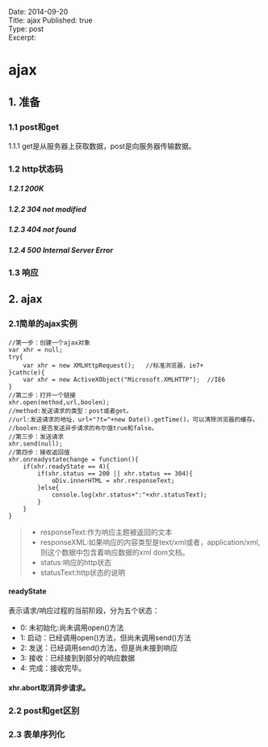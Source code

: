 Date: 2014-09-20  
Title: ajax
Published: true  
Type: post  
Excerpt:   

# ajax
## 1. 准备
### 1.1 post和get
1.1.1 get是从服务器上获取数据，post是向服务器传输数据。


### 1.2 http状态码

##### 1.2.1 200K 
##### 1.2.2 304 not modified
##### 1.2.3 404 not found
##### 1.2.4 500 Internal Server Error

### 1.3 响应


## 2. ajax

### 2.1简单的ajax实例

```
//第一步：创建一个ajax对象
var xhr = null;
try{
	var xhr = new XMLHttpRequest();   //标准浏览器，ie7+
}cathc(e){
	var xhr = new ActiveXObject("Microsoft.XMLHTTP");  //IE6
}
//第二步：打开一个链接
xhr.open(method,url,boolen);
//method:发送请求的类型：post或者get。
//url:发送请求的地址，url+"?t="+new Date().getTime()，可以清除浏览器的缓存。
//boolen:是否发送异步请求的布尔值true和false。
//第三步：发送请求
xhr.send(null);
//第四步：接收返回值
xhr.onreadystatechange = function(){
	if(xhr.readyState == 4){
		if(xhr.status == 200 || xhr.status == 304){
			oDiv.innerHTML = xhr.responseText;
		}else{
			console.log(xhr.status+":"+xhr.statusText);
		}
	}
}
```
> * responseText:作为响应主题被返回的文本
> * responseXML:如果响应的内容类型是text/xml或者，application/xml,则这个数据中包含着响应数据的xml dom文档。
> * status:响应的http状态
> * statusText:http状态的说明

#### readyState

表示请求/响应过程的当前阶段，分为五个状态：

* 0: 未初始化:尚未调用open()方法
* 1: 启动：已经调用open()方法，但尚未调用send()方法
* 2: 发送：已经调用send()方法，但是尚未接到响应
* 3: 接收：已经接到到部分的响应数据
* 4: 完成：接收完毕。

#### xhr.abort取消异步请求。

### 2.2 post和get区别
### 2.3 表单序列化